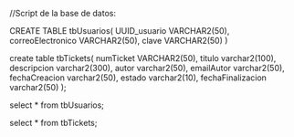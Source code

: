 //Script de la base de datos:

CREATE TABLE tbUsuarios(
UUID_usuario VARCHAR2(50),
correoElectronico VARCHAR2(50),
clave VARCHAR2(50)
)

create table tbTickets(
numTicket VARCHAR2(50),
titulo varchar2(100),
descripcion varchar2(300),
autor varchar2(50),
emailAutor varchar2(50),
fechaCreacion varchar2(50),
estado varchar2(10),
fechaFinalizacion varchar2(50)
);

select * from tbUsuarios;

select * from tbTickets;
